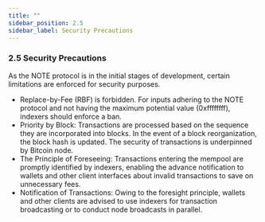 ```yaml
---
title: ""
sidebar_position: 2.5
sidebar_label: Security Precautions
---
```


### 2.5 Security Precautions
As the NOTE protocol is in the initial stages of development, certain limitations are enforced for security purposes.

- Replace-by-Fee (RBF) is forbidden. For inputs adhering to the NOTE protocol and not having the maximum potential value (0xffffffff), indexers should enforce a ban.
- Priority by Block: Transactions are processed based on the sequence they are incorporated into blocks. In the event of a block reorganization, the block hash is updated. The security of transactions is underpinned by Bitcoin node.
- The Principle of Foreseeing: Transactions entering the mempool are promptly identified by indexers, enabling the advance notification to wallets and other client interfaces about invalid transactions to save on unnecessary fees. 
- Notification of Transactions: Owing to the foresight principle, wallets and other clients are advised to use indexers for transaction broadcasting or to conduct node broadcasts in parallel.

